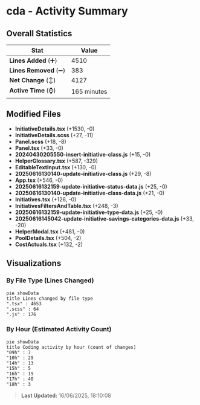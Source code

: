 # cda - Activity Summary 

## Overall Statistics

| Stat                   | Value                                                             |
| ---------------------- | ----------------------------------------------------------------- |
| **Lines Added** (➕)   | 4510                                          |
| **Lines Removed** (➖) | 383                                        |
| **Net Change** (↕)    | 4127                |
| **Active Time** (⌚)   | 165 minutes |


## Modified Files
- **InitiativeDetails.tsx** (+1530, -0)
- **InitiativeDetails.scss** (+27, -11)
- **Panel.scss** (+18, -8)
- **Panel.tsx** (+33, -0)
- **20240430205550-insert-initiative-class.js** (+15, -0)
- **HelperGlossary.tsx** (+587, -329)
- **EditableTextInput.tsx** (+130, -0)
- **20250616130140-update-initiative-class.js** (+29, -8)
- **App.tsx** (+546, -0)
- **20250616132159-update-initiative-status-data.js** (+25, -0)
- **20250616130140-update-initiative-class-data.js** (+21, -0)
- **Initiatives.tsx** (+126, -0)
- **InitiativesFiltersAndTable.tsx** (+248, -3)
- **20250616132159-update-initiative-type-data.js** (+25, -0)
- **20250616145042-update-initiative-savings-categories-data.js** (+33, -20)
- **HelperModal.tsx** (+481, -0)
- **PoolDetails.tsx** (+504, -2)
- **CostActuals.tsx** (+132, -2)

## Visualizations

### By File Type (Lines Changed)

```mermaid
pie showData
title Lines changed by file type
".tsx" : 4653
".scss" : 64
".js" : 176
```

### By Hour (Estimated Activity Count)

```mermaid
pie showData
title Coding activity by hour (count of changes)
"09h" : 7
"10h" : 29
"14h" : 13
"15h" : 5
"16h" : 19
"17h" : 40
"18h" : 3
```


> **Last Updated:** 16/06/2025, 18:10:08